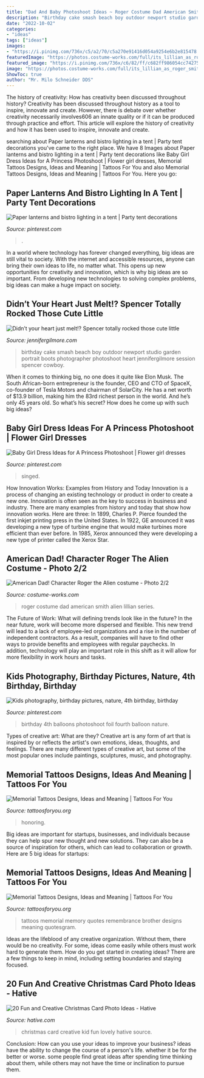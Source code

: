 ```yaml
---
title: "Dad And Baby Photoshoot Ideas ~ Roger Costume Dad American Smith Alien Lillian Series"
description: "Birthday cake smash beach boy outdoor newport studio garden portrait boots photographer photoshoot heart jennifergilmore session spencer cowboy"
date: "2022-10-02"
categories:
- "ideas"
tags: ["ideas"]
images:
- "https://i.pinimg.com/736x/c5/a2/70/c5a270e91416d054a9254e6b2e815478.jpg"
featuredImage: "https://photos.costume-works.com/full/its_lillian_as_roger_smith.jpg"
featured_image: "https://i.pinimg.com/736x/c6/82/ff/c682ff986054cc742757ad51fb1e626e--foil-balloons-kid-photography.jpg"
image: "https://photos.costume-works.com/full/its_lillian_as_roger_smith.jpg"
ShowToc: true
author: "Mr. Milo Schneider DDS"
---
```



The history of creativity: How has creativity been discussed throughout history?
Creativity has been discussed throughout history as a tool to inspire, innovate and create. However, there is debate over whether creativity necessarily involves606
an innate quality or if it can be produced through practice and effort. This article will explore the history of creativity and how it has been used to inspire, innovate and create.

	

		
searching about Paper lanterns and bistro lighting in a tent | Party tent decorations you've came to the right place. We have 8 Images about Paper lanterns and bistro lighting in a tent | Party tent decorations like Baby Girl Dress Ideas for A Princess Photoshoot | Flower girl dresses, Memorial Tattoos Designs, Ideas and Meaning | Tattoos For You and also Memorial Tattoos Designs, Ideas and Meaning | Tattoos For You. Here you go:
		
    
## Paper Lanterns And Bistro Lighting In A Tent | Party Tent Decorations

<img loading=lazy src="https://i.pinimg.com/736x/c5/a2/70/c5a270e91416d054a9254e6b2e815478.jpg" onerror="this.onerror=null;this.src='https://tse3.mm.bing.net/th?id=OIP.pMLW3a9NjGuOVtm33jtn9AHaIM&amp;pid=15.1';" alt="Paper lanterns and bistro lighting in a tent | Party tent decorations">

_Source: pinterest.com_

>. 

	

In a world where technology has forever changed everything, big ideas are still vital to society. With the internet and accessible resources, anyone can bring their own ideas to life, no matter what. This opens up new opportunities for creativity and innovation, which is why big ideas are so important. From developing new technologies to solving complex problems, big ideas can make a huge impact on society.

    
## Didn’t Your Heart Just Melt!? Spencer Totally Rocked Those Cute Little

<img loading=lazy src="https://jennifergilmore.com/blog/wp-content/uploads/2014/05/blog_gilmore_studios_photo_orange_county_newport_beach_family_portrait_cake_smash_outdoor_one_yr_old_boy_cowboy_boots_spencer_2.jpg" onerror="this.onerror=null;this.src='https://tse3.mm.bing.net/th?id=OIP.ofnOExsv4rHH9Die4cisyAHaFS&amp;pid=15.1';" alt="Didn’t your heart just melt!? Spencer totally rocked those cute little">

_Source: jennifergilmore.com_

>birthday cake smash beach boy outdoor newport studio garden portrait boots photographer photoshoot heart jennifergilmore session spencer cowboy. 

	

When it comes to thinking big, no one does it quite like Elon Musk. The South African-born entrepreneur is the founder, CEO and CTO of SpaceX, co-founder of Tesla Motors and chairman of SolarCity. He has a net worth of $13.9 billion, making him the 83rd richest person in the world. And he’s only 45 years old. So what’s his secret? How does he come up with such big ideas?

    
## Baby Girl Dress Ideas For A Princess Photoshoot | Flower Girl Dresses

<img loading=lazy src="https://i.pinimg.com/736x/ec/b4/96/ecb49612a6a569cb4efb5e5aab59c01a.jpg" onerror="this.onerror=null;this.src='https://tse4.mm.bing.net/th?id=OIP.3ZikBFnE7gHPArPGj3ClKAHaLH&amp;pid=15.1';" alt="Baby Girl Dress Ideas for A Princess Photoshoot | Flower girl dresses">

_Source: pinterest.com_

>singed. 

	

How Innovation Works: Examples from History and Today
Innovation is a process of changing an existing technology or product in order to create a new one. Innovation is often seen as the key to success in business and industry. There are many examples from history and today that show how innovation works. Here are three: 
In 1899, Charles P. Pierce founded the first inkjet printing press in the United States.
In 1922, GE announced it was developing a new type of turbine engine that would make turbines more efficient than ever before. 
In 1985, Xerox announced they were developing a new type of printer called the Xerox Star.

    
## American Dad! Character Roger The Alien Costume - Photo 2/2

<img loading=lazy src="https://photos.costume-works.com/full/its_lillian_as_roger_smith.jpg" onerror="this.onerror=null;this.src='https://tse3.mm.bing.net/th?id=OIP.mPOocvYURtxuNEQiPeJQOAHaJ3&amp;pid=15.1';" alt="American Dad! Character Roger the Alien costume - Photo 2/2">

_Source: costume-works.com_

>roger costume dad american smith alien lillian series. 

	

The Future of Work: What will defining trends look like in the future?
In the near future, work will become more dispersed and flexible. This new trend will lead to a lack of employee-led organizations and a rise in the number of independent contractors. As a result, companies will have to find other ways to provide benefits and employees with regular paychecks. In addition, technology will play an important role in this shift as it will allow for more flexibility in work hours and tasks.

    
## Kids Photography, Birthday Pictures, Nature, 4th Birthday, Birthday

<img loading=lazy src="https://i.pinimg.com/736x/c6/82/ff/c682ff986054cc742757ad51fb1e626e--foil-balloons-kid-photography.jpg" onerror="this.onerror=null;this.src='https://tse1.mm.bing.net/th?id=OIP._2U7_CSvbRADb920TQNLhwHaLJ&amp;pid=15.1';" alt="Kids photography, birthday pictures, nature, 4th birthday, birthday">

_Source: pinterest.com_

>birthday 4th balloons photoshoot foil fourth balloon nature. 

	

Types of creative art: What are they?
Creative art is any form of art that is inspired by or reflects the artist's own emotions, ideas, thoughts, and feelings. There are many different types of creative art, but some of the most popular ones include paintings, sculptures, music, and photography.

    
## Memorial Tattoos Designs, Ideas And Meaning | Tattoos For You

<img loading=lazy src="https://www.tattoosforyou.org/wp-content/uploads/2013/10/Memorial-Tattoos-for-Daughter.jpg" onerror="this.onerror=null;this.src='https://tse2.mm.bing.net/th?id=OIP.uRREAWSpI2JEw74qDEdj_wHaJ4&amp;pid=15.1';" alt="Memorial Tattoos Designs, Ideas and Meaning | Tattoos For You">

_Source: tattoosforyou.org_

>honoring. 

	

Big ideas are important for startups, businesses, and individuals because they can help spur new thought and new solutions. They can also be a source of inspiration for others, which can lead to collaboration or growth. Here are 5 big ideas for startups:

    
## Memorial Tattoos Designs, Ideas And Meaning | Tattoos For You

<img loading=lazy src="http://www.tattoosforyou.org/wp-content/uploads/2013/09/Memory-Tattoos.jpg" onerror="this.onerror=null;this.src='https://tse4.mm.bing.net/th?id=OIP.2G3m8Gd8v3K5JWT_Hw4llAHaJ4&amp;pid=15.1';" alt="Memorial Tattoos Designs, Ideas and Meaning | Tattoos For You">

_Source: tattoosforyou.org_

>tattoos memorial memory quotes remembrance brother designs meaning quotesgram. 

	

Ideas are the lifeblood of any creative organization. Without them, there would be no creativity. For some, ideas come easily while others must work hard to generate them. How do you get started in creating ideas? There are a few things to keep in mind, including setting boundaries and staying focused.

    
## 20 Fun And Creative Christmas Card Photo Ideas - Hative

<img loading=lazy src="https://hative.com/wp-content/uploads/2014/11/christmas-card-photo-ideas/3-christmas-card-photo-ideas.jpg" onerror="this.onerror=null;this.src='https://tse2.mm.bing.net/th?id=OIP.G0ebp9ssW7UpICKmakmS1QHaLG&amp;pid=15.1';" alt="20 Fun and Creative Christmas Card Photo Ideas - Hative">

_Source: hative.com_

>christmas card creative kid fun lovely hative source. 

	

Conclusion: How can you use your ideas to improve your business?
ideas have the ability to change the course of a person's life. whether it be for the better or worse. some people find great ideas after spending time thinking about them, while others may not have the time or inclination to pursue them.

